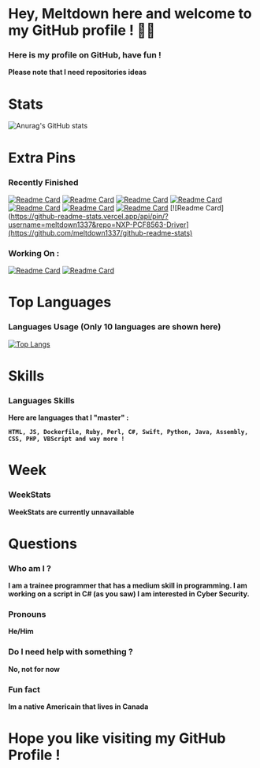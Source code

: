 # Hey, Meltdown here and welcome to my GitHub profile ! 👋🏻

### Here is my profile on GitHub, have fun !

**Please note that I need repositories ideas**

# Stats

![Anurag's GitHub stats](https://github-readme-stats.vercel.app/api?username=meltdown1337&show_icons=true&theme=synthwave)

# Extra Pins

### **Recently Finished**

[![Readme Card](https://github-readme-stats.vercel.app/api/pin/?username=meltdown1337&repo=SimpleTrojan)](https://github.com/anuraghazra/github-readme-stats)
[![Readme Card](https://github-readme-stats.vercel.app/api/pin/?username=meltdown1337&repo=Sudoku)](https://github.com/anuraghazra/github-readme-stats)
[![Readme Card](https://github-readme-stats.vercel.app/api/pin/?username=meltdown1337&repo=AudioVisualizer)](https://github.com/anuraghazra/github-readme-stats)
[![Readme Card](https://github-readme-stats.vercel.app/api/pin/?username=meltdown1337&repo=DiscordBotClient)](https://github.com/anuraghazra/github-readme-stats)
[![Readme Card](https://github-readme-stats.vercel.app/api/pin/?username=meltdown1337&repo=ARTetris)](https://github.com/anuraghazra/github-readme-stats)
[![Readme Card](https://github-readme-stats.vercel.app/api/pin/?username=meltdown1337&repo=GCalcSearch)](https://github.com/anuraghazra/github-readme-stats)
[![Readme Card](https://github-readme-stats.vercel.app/api/pin/?username=meltdown1337&repo=eternal_blue_powershell)](https://github.com/meltdown1337/github-readme-stats)
[![Readme Card](https://github-readme-stats.vercel.app/api/pin/?username=meltdown1337&repo=NXP-PCF8563-Driver](https://github.com/meltdown1337/github-readme-stats)

### **Working On :**

[![Readme Card](https://github-readme-stats.vercel.app/api/pin/?username=meltdown1337&repo=scripts)](https://github.com/anuraghazra/github-readme-stats)
[![Readme Card](https://github-readme-stats.vercel.app/api/pin/?username=meltdown1337&repo=HUGEUserAuthentication)](https://github.com/anuraghazra/github-readme-stats)


# Top Languages

### Languages Usage (Only 10 languages are shown here)


[![Top Langs](https://github-readme-stats.vercel.app/api/top-langs/?username=meltdown1337&langs_count=15)](https://github.com/anuraghazra/github-readme-stats)

# Skills

### Languages Skills

**Here are languages that I "master" :**

**``HTML, JS, Dockerfile, Ruby, Perl, C#, Swift, Python, Java, Assembly, CSS, PHP, VBScript and way more !``**

# Week

### WeekStats

**WeekStats are currently unnavailable**

# Questions

### Who am I ?

**I am a trainee programmer that has a medium skill in programming. I am working on a script in C# (as you saw) I am interested in Cyber Security.**

### Pronouns

**He/Him**

### Do I need help with something ?

**No, not for now**

### Fun fact

**Im a native Americain that lives in Canada**

# Hope you like visiting my GitHub Profile !
>>>>>>>>>>>>>>>>>>>>>>>>>>>>>>>>>>>>>>>>>>>>>>>>>>>>>>>>>>>>>>>>>>>>>>>>>>
